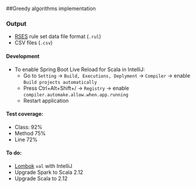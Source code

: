 ##Greedy algorithms implementation

### Output
* [RSES](http://logic.mimuw.edu.pl/~rses/RSES_doc_eng.pdf) rule set data file format (`.rul`)
* CSV files (`.csv`)

#### Development
* To enable Spring Boot Live Reload for Scala in IntelliJ:
  * Go to `Setting` -> `Build, Executions, Deplyment` -> `Compiler` -> enable `Build projects automatically`
  * Press Ctrl+Alt+Shift+/ -> `Registry` -> enable `compiler.automake.allow.when.app.running`
  * Restart application

#### Test coverage:
* Class: 92%
* Method 75%
* Line 72%

#### To do:
* [Lombok](https://projectlombok.org/features/index.html) `val` with IntelliJ
* Upgrade Spark to Scala 2.12
* Upgrade Scala to 2.12
